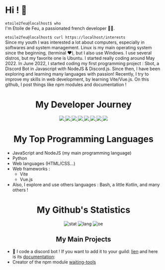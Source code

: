 # Hi ! 👋

```etoile2feu@localhost$ who```<br/>
I'm Etoile de Feu, a passionated french developer 👨‍💻.

```etoile2feu@localhost$ curl https://localhost/interests```<br/>
Since my youth I was interested a lot about computers, especially in softwares and system management.
Linux is my main operating system since the beginning, (terminal ❤️), but I also use Windows. I use several distros, but my favorite one is Ubuntu.
I started really coding around May 2022. In June 2022, I started coding my first programming project : Sbot, a Discord Bot in Javascript with NodeJS & Discord.js.
Since then, I have been exploring and learning many languages with passion!
Recently, I try to improve my skills in web development, by learning Vite/Vue.js.
On this github, I post things like npm modules and documentation !

<h1 align="center"> My Developer Journey </h1>
<p align="center">
  <a href="https://skillicons.dev">
    <img src="https://skillicons.dev/icons?i=androidstudio,bash,cloudflare,css,debian" />
   <img src="https://skillicons.dev/icons?i=discord,bots,discordjs,docker,emacs" />
<img src="https://skillicons.dev/icons?i=express,git,github,gmail,gradle" />
<img src="https://skillicons.dev/icons?i=heroku,html,js,kali,kotlin" />
<img src="https://skillicons.dev/icons?i=linux,mongodb,nginx,nodejs,notion" />
<img src="https://skillicons.dev/icons?i=npm,postman,py,qt,raspberrypi" />
<img src="https://skillicons.dev/icons?i=redis,replit,sqlite,threejs,ubuntu" />
<img src="https://skillicons.dev/icons?i=vim,vite,vscode,vue,windows" />

  </a>
</p>


<h1 align="center">My Top Programming Languages</h1>

+ JavaScript and NodeJS (my main programming language)
+ Python
+ Web languages (HTML/CSS...)
+ Web frameworks :
  - Vite
  - Vue.js
+ Also, I explore and use others languages : Bash, a little Kotlin, and many others !

<h1 align="center">My Github's Statistics</h1>

<div align="center">

<img src="https://github-readme-stats.vercel.app/api?username=etoile2feu&show_icons=true&theme=tokyonight" alt="stat">

<img src="https://github-readme-stats.vercel.app/api/top-langs/?username=etoile2feu" alt="lang">

<img src="https://komarev.com/ghpvc/?username=etoile2feu&color=blue" alt="oe">
  
</div>

<h2 align="center"> My Main Projects </h2>

+ :robot: I code a discord bot ! If you want to add it to your guild: [lien](https://top.gg/bot/988866995393024040) and here is its [documentation](https://sbot-1.gitbook.io/ ): 
+ Creator of the npm module [waiting-tools](https://github.com/etoile2feu/waiting-tools)
